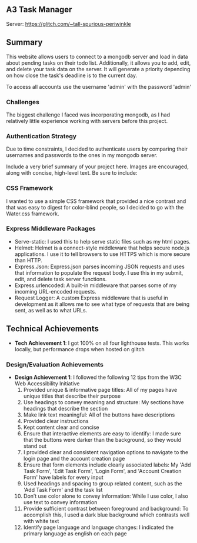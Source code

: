 ## A3 Task Manager

Server: https://glitch.com/~tall-spurious-periwinkle

## Summary
This website allows users to connect to a mongodb server and load in data about pending tasks on their todo list. Additionally, it allows you to add, edit, and delete your task data on the server. It will generate a priority depending on how close the task's deadline is to the current day.

To access all accounts use the username 'admin' with the password 'admin'

### Challenges
The biggest challenge I faced was incorporating mongodb, as I had relatively little experience working with servers before this project.

### Authentication Strategy
Due to time constraints, I decided to authenticate users by comparing their usernames and passwords to the ones in my mongodb server.

Include a very brief summary of your project here. Images are encouraged, along with concise, high-level text. Be sure to include:

### CSS Framework
I wanted to use a simple CSS framework that provided a nice contrast and that was easy to digest for color-blind people, so I decided to go with the Water.css framework.

### Express Middleware Packages
- Serve-static: I used this to help serve static files such as my html pages.
- Helmet: Helmet is a connect-style middleware that helps secure node.js applications. I use it to tell browsers to use HTTPS which is more secure than HTTP.
- Express.Json: Express.json parses incoming JSON requests and uses that information to populate the request body. I use this in my submit, edit, and delete task server functions.
- Express.urlencoded: A built-in middleware that parses some of my incoming URL-encoded requests.
- Request Logger: A custom Express middleware that is useful in development as it allows me to see what type of requests that are being sent, as well as to what URLs.

## Technical Achievements
- **Tech Achievement 1**: I got 100% on all four lighthouse tests. This works locally, but performance drops when hosted on glitch

### Design/Evaluation Achievements
- **Design Achievement 1**: I followed the following 12 tips from the W3C Web Accessibility Initiative
  1. Provided unique & informative page titles: All of my pages have unique titles that describe their purpose
  2. Use headings to convey meaning and structure: My sections have headings that describe the section
  3. Make link text meaningful: All of the buttons have descriptions
  4. Provided clear instructions
  5. Kept content clear and concise
  6. Ensure that interactive elements are easy to identify: I made sure that the buttons were darker than the background, so they would stand out
  7. I provided clear and consistent navigation options to navigate to the login page and the account creation page
  8. Ensure that form elements include clearly associated labels: My 'Add Task Form', 'Edit Task Form', 'Login Form', and 'Account Creation Form' have labels for every input
  9. Used headings and spacing to group related content, such as the 'Add Task Form' and the task list
  10. Don’t use color alone to convey information: While I use color, I also use text to convey information 
  11. Provide sufficient contrast between foreground and background: To accomplish this, I used a dark blue background which contrasts well with white text
  12. Identify page language and language changes: I indicated the primary language as english on each page
